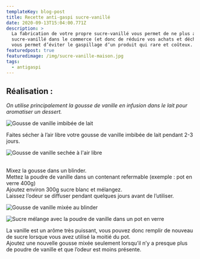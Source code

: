 ```yaml
---
templateKey: blog-post
title: Recette anti-gaspi sucre-vanillé
date: 2020-09-13T15:04:00.771Z
description: >
  La fabrication de votre propre sucre-vanillé vous permet de ne plus acheter de
  sucre-vanillé dans le commerce (et donc de réduire vos achats et déchets) et
  vous permet d’éviter le gaspillage d’un produit qui rare et coûteux.
featuredpost: true
featuredimage: /img/sucre-vanille-maison.jpg
tags:
  - antigaspi
---
```


## Réalisation :

_On utilise principalement la gousse de vanille en infusion dans le lait pour aromatiser un dessert._

![Gousse de vanille imbibée de lait](/img/sucre-vanille-avec-lait.jpg "Gousse de vanille ")

Faites sécher à l’air libre votre gousse de vanille imbibée de lait pendant 2-3 jours.

![Gousse de vanille sechée à l'air libre ](/img/sucre-vanille-seche.jpg "Gousse de vanille sechée")

\
Mixez la gousse dans un blinder.\
Mettez la poudre de vanille dans un contenant refermable (exemple : pot en verre 400g)\
Ajoutez environ 300g sucre blanc et mélangez.\
Laissez l’odeur se diffuser pendant quelques jours avant de l’utiliser.

![Gousse de vanille mixée au blinder](/img/poudre-sucre.jpg "Gousse de vanille mixée")

![Sucre mélange avec la poudre de vanille dans un pot en verre ](/img/sucre-vanille-pot-2-.jpg "Sucre mélange avec la poudre de vanille ")

La vanille est un arôme très puissant, vous pouvez donc remplir de nouveau de sucre lorsque vous avez utilisé la moitié du pot.\
Ajoutez une nouvelle gousse mixée seulement lorsqu’il n’y a presque plus de poudre de vanille et que l’odeur est moins présente.
